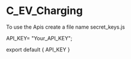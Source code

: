 # C_EV_Charging
To use the Apis create a file name secret_keys.js

API_KEY= "Your_API_KEY";

export default {
    API_KEY
}
